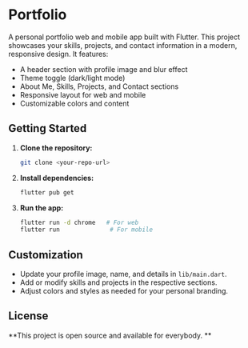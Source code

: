 
# Portfolio

A personal portfolio web and mobile app built with Flutter. This project showcases your skills, projects, and contact information in a modern, responsive design. It features:

- A header section with profile image and blur effect
- Theme toggle (dark/light mode)
- About Me, Skills, Projects, and Contact sections
- Responsive layout for web and mobile
- Customizable colors and content

## Getting Started

1. **Clone the repository:**
	```sh
	git clone <your-repo-url>
	```
2. **Install dependencies:**
	```sh
	flutter pub get
	```
3. **Run the app:**
	```sh
	flutter run -d chrome   # For web
	flutter run              # For mobile
	```

## Customization
- Update your profile image, name, and details in `lib/main.dart`.
- Add or modify skills and projects in the respective sections.
- Adjust colors and styles as needed for your personal branding.

## License
**This project is open source and available for everybody.
**